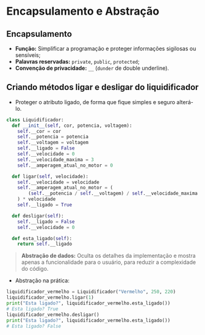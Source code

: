 # **Encapsulamento e Abstração**

## **Encapsulamento**

* **Função:** Simplificar a programação e proteger informações sigilosas ou sensíveis;
* **Palavras reservadas:** `private`, `public`, `protected`;
* **Convenção de privacidade:** `__` (`dunder` de double underline).

## **Criando métodos ligar e desligar do liquidificador**

* Proteger o atributo ligado, de forma que fique simples e seguro alterá-lo.

~~~py
class Liquidificador:
  def __init__(self, cor, potencia, voltagem):
    self.__cor = cor
    self.__potencia = potencia
    self.__voltagem = voltagem
    self.__ligado = False
    self.__velocidade = 0
    self.__velocidade_maxima = 3
    self.__amperagem_atual_no_motor = 0

  def ligar(self, velocidade):
    self.__velocidade = velocidade
    self.__amperagem_atual_no_motor = (
        (self.__potencia / self.__voltagem) / self.__velocidade_maxima
    ) * velocidade
    self.__ligado = True

  def desligar(self):
    self.__ligado = False
    self.__velocidade = 0

  def esta_ligado(self):
    return self.__ligado
~~~

> **Abstração de dados:** Oculta os detalhes da implementação e mostra apenas a funcionalidade para o usuário, para reduzir a complexidade do código.

* Abstração na prática:

~~~py
liquidificador_vermelho = Liquidificador("Vermelho", 250, 220)
liquidificador_vermelho.ligar(1)
print("Esta ligado?", liquidificador_vermelho.esta_ligado())
# Esta ligado? True
liquidificador_vermelho.desligar()
print("Esta ligado?", liquidificador_vermelho.esta_ligado())
# Esta ligado? False
~~~
